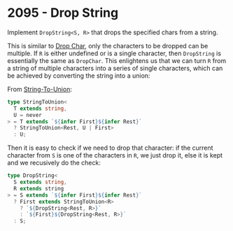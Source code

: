# 2095 - Drop String

Implement `DropString<S, R>` that drops the specified chars from a string.

This is similar to [Drop Char](../02070-medium-drop-char/note.md), only the characters to be dropped can be multiple. If `R` is either undefined or is a single character, then `DropString` is essentially the same as `DropChar`. This enlightens us that we can turn `R` from a string of multiple characters into a series of single characters, which can be achieved by converting the string into a union:

From [String-To-Union](../00531-medium-string-to-union/note.md):

```typescript
type StringToUnion<
  T extends string,
  U = never
> = T extends `${infer First}${infer Rest}`
  ? StringToUnion<Rest, U | First>
  : U;
```

Then it is easy to check if we need to drop that character: if the current character from `S` is one of the characters in `R`, we just drop it, else it is kept and we recusively do the check:

```typescript
type DropString<
  S extends string,
  R extends string
> = S extends `${infer First}${infer Rest}`
  ? First extends StringToUnion<R>
    ? `${DropString<Rest, R>}`
    : `${First}${DropString<Rest, R>}`
  : S;
```
